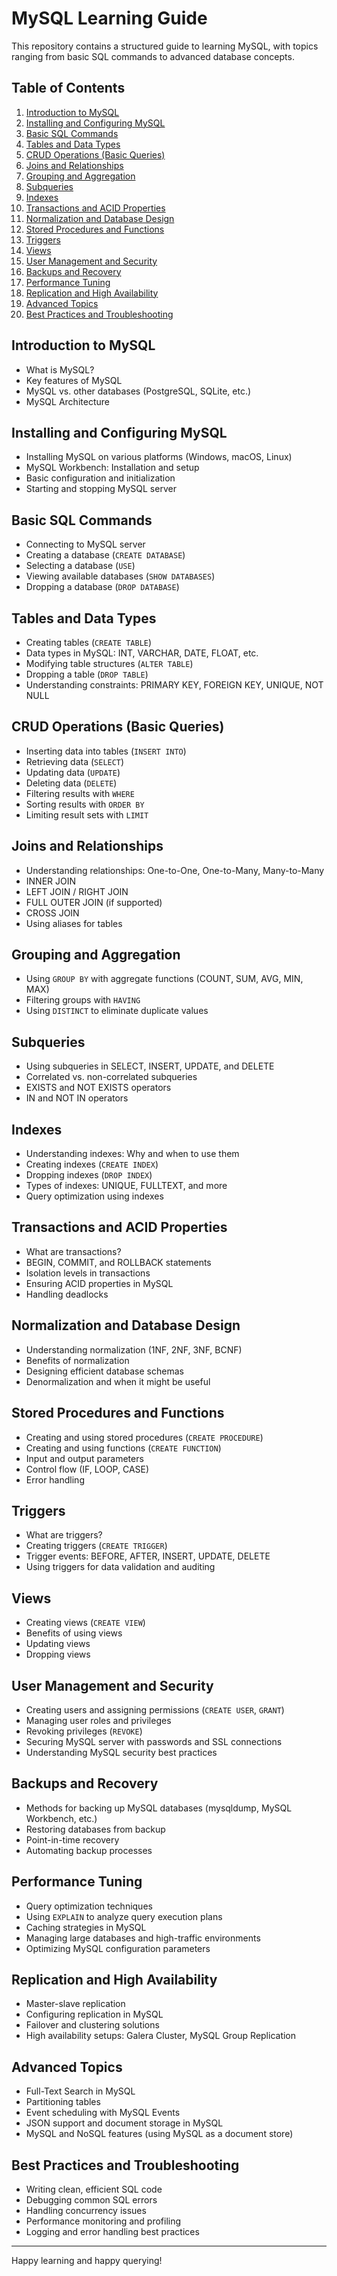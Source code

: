 # MySQL Learning Guide

This repository contains a structured guide to learning MySQL, with topics ranging from basic SQL commands to advanced database concepts.

## Table of Contents

1. [Introduction to MySQL](#introduction-to-mysql)
2. [Installing and Configuring MySQL](#installing-and-configuring-mysql)
3. [Basic SQL Commands](#basic-sql-commands)
4. [Tables and Data Types](#tables-and-data-types)
5. [CRUD Operations (Basic Queries)](#crud-operations-basic-queries)
6. [Joins and Relationships](#joins-and-relationships)
7. [Grouping and Aggregation](#grouping-and-aggregation)
8. [Subqueries](#subqueries)
9. [Indexes](#indexes)
10. [Transactions and ACID Properties](#transactions-and-acid-properties)
11. [Normalization and Database Design](#normalization-and-database-design)
12. [Stored Procedures and Functions](#stored-procedures-and-functions)
13. [Triggers](#triggers)
14. [Views](#views)
15. [User Management and Security](#user-management-and-security)
16. [Backups and Recovery](#backups-and-recovery)
17. [Performance Tuning](#performance-tuning)
18. [Replication and High Availability](#replication-and-high-availability)
19. [Advanced Topics](#advanced-topics)
20. [Best Practices and Troubleshooting](#best-practices-and-troubleshooting)

## Introduction to MySQL
- What is MySQL?
- Key features of MySQL
- MySQL vs. other databases (PostgreSQL, SQLite, etc.)
- MySQL Architecture

## Installing and Configuring MySQL
- Installing MySQL on various platforms (Windows, macOS, Linux)
- MySQL Workbench: Installation and setup
- Basic configuration and initialization
- Starting and stopping MySQL server

## Basic SQL Commands
- Connecting to MySQL server
- Creating a database (`CREATE DATABASE`)
- Selecting a database (`USE`)
- Viewing available databases (`SHOW DATABASES`)
- Dropping a database (`DROP DATABASE`)

## Tables and Data Types
- Creating tables (`CREATE TABLE`)
- Data types in MySQL: INT, VARCHAR, DATE, FLOAT, etc.
- Modifying table structures (`ALTER TABLE`)
- Dropping a table (`DROP TABLE`)
- Understanding constraints: PRIMARY KEY, FOREIGN KEY, UNIQUE, NOT NULL

## CRUD Operations (Basic Queries)
- Inserting data into tables (`INSERT INTO`)
- Retrieving data (`SELECT`)
- Updating data (`UPDATE`)
- Deleting data (`DELETE`)
- Filtering results with `WHERE`
- Sorting results with `ORDER BY`
- Limiting result sets with `LIMIT`

## Joins and Relationships
- Understanding relationships: One-to-One, One-to-Many, Many-to-Many
- INNER JOIN
- LEFT JOIN / RIGHT JOIN
- FULL OUTER JOIN (if supported)
- CROSS JOIN
- Using aliases for tables

## Grouping and Aggregation
- Using `GROUP BY` with aggregate functions (COUNT, SUM, AVG, MIN, MAX)
- Filtering groups with `HAVING`
- Using `DISTINCT` to eliminate duplicate values

## Subqueries
- Using subqueries in SELECT, INSERT, UPDATE, and DELETE
- Correlated vs. non-correlated subqueries
- EXISTS and NOT EXISTS operators
- IN and NOT IN operators

## Indexes
- Understanding indexes: Why and when to use them
- Creating indexes (`CREATE INDEX`)
- Dropping indexes (`DROP INDEX`)
- Types of indexes: UNIQUE, FULLTEXT, and more
- Query optimization using indexes

## Transactions and ACID Properties
- What are transactions?
- BEGIN, COMMIT, and ROLLBACK statements
- Isolation levels in transactions
- Ensuring ACID properties in MySQL
- Handling deadlocks

## Normalization and Database Design
- Understanding normalization (1NF, 2NF, 3NF, BCNF)
- Benefits of normalization
- Designing efficient database schemas
- Denormalization and when it might be useful

## Stored Procedures and Functions
- Creating and using stored procedures (`CREATE PROCEDURE`)
- Creating and using functions (`CREATE FUNCTION`)
- Input and output parameters
- Control flow (IF, LOOP, CASE)
- Error handling

## Triggers
- What are triggers?
- Creating triggers (`CREATE TRIGGER`)
- Trigger events: BEFORE, AFTER, INSERT, UPDATE, DELETE
- Using triggers for data validation and auditing

## Views
- Creating views (`CREATE VIEW`)
- Benefits of using views
- Updating views
- Dropping views

## User Management and Security
- Creating users and assigning permissions (`CREATE USER`, `GRANT`)
- Managing user roles and privileges
- Revoking privileges (`REVOKE`)
- Securing MySQL server with passwords and SSL connections
- Understanding MySQL security best practices

## Backups and Recovery
- Methods for backing up MySQL databases (mysqldump, MySQL Workbench, etc.)
- Restoring databases from backup
- Point-in-time recovery
- Automating backup processes

## Performance Tuning
- Query optimization techniques
- Using `EXPLAIN` to analyze query execution plans
- Caching strategies in MySQL
- Managing large databases and high-traffic environments
- Optimizing MySQL configuration parameters

## Replication and High Availability
- Master-slave replication
- Configuring replication in MySQL
- Failover and clustering solutions
- High availability setups: Galera Cluster, MySQL Group Replication

## Advanced Topics
- Full-Text Search in MySQL
- Partitioning tables
- Event scheduling with MySQL Events
- JSON support and document storage in MySQL
- MySQL and NoSQL features (using MySQL as a document store)

## Best Practices and Troubleshooting
- Writing clean, efficient SQL code
- Debugging common SQL errors
- Handling concurrency issues
- Performance monitoring and profiling
- Logging and error handling best practices

--------------------------------------------------------------------------------------

Happy learning and happy querying!
